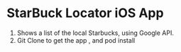 # StarBuck Locator iOS App

1. Shows a list of the local Starbucks, using Google API.
2. Git Clone to get the app , and pod install 
